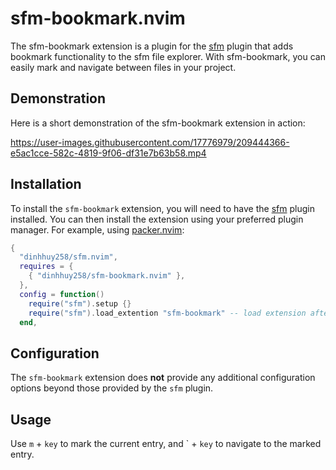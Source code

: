 # sfm-bookmark.nvim

The sfm-bookmark extension is a plugin for the [sfm](https://github.com/dinhhuy258/sfm.nvim) plugin that adds bookmark functionality to the sfm file explorer. With sfm-bookmark, you can easily mark and navigate between files in your project.

## Demonstration

Here is a short demonstration of the sfm-bookmark extension in action:

https://user-images.githubusercontent.com/17776979/209444366-e5ac1cce-582c-4819-9f06-df31e7b63b58.mp4

## Installation

To install the `sfm-bookmark` extension, you will need to have the [sfm](https://github.com/dinhhuy258/sfm.nvim) plugin installed. You can then install the extension using your preferred plugin manager. For example, using [packer.nvim](https://github.com/wbthomason/packer.nvim):

```lua
{
  "dinhhuy258/sfm.nvim",
  requires = {
    { "dinhhuy258/sfm-bookmark.nvim" },
  },
  config = function()
    require("sfm").setup {}
    require("sfm").load_extention "sfm-bookmark" -- load extension after initializing the sfm plugin
  end,
```

## Configuration

The `sfm-bookmark` extension does **not** provide any additional configuration options beyond those provided by the `sfm` plugin.

## Usage

Use `m` + `key` to mark the current entry, and \` + `key` to navigate to the marked entry.
